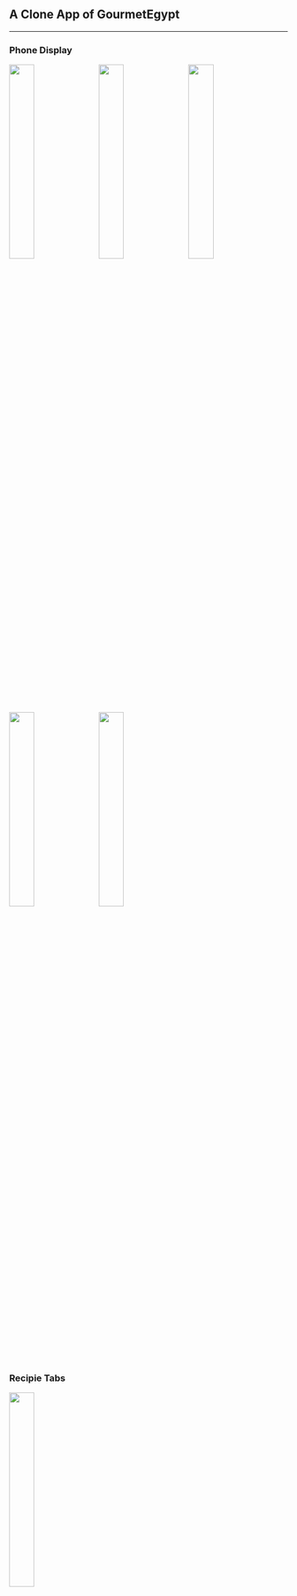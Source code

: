 ## A Clone App of GourmetEgypt
---
### Phone Display
<img src="https://user-images.githubusercontent.com/78507684/232594878-d3070326-d587-44f0-9f2a-8a9728e17a07.png" width="30%" height="30%">&ensp;
<img src="https://user-images.githubusercontent.com/78507684/232595116-801c51ee-efeb-457e-a5c3-be94793de60e.png" width="30%" height="30%">&ensp;
<img src="https://user-images.githubusercontent.com/78507684/232595297-5125538d-63de-43e3-a4d5-5bc0bc15d4a8.png" width="30%" height="30%">&ensp;
<img src="https://user-images.githubusercontent.com/78507684/232607754-3f4c3333-6555-4590-a027-149bced1d5e3.png" width="30%" height="30%">&ensp;
<img src="https://user-images.githubusercontent.com/78507684/232607888-93806943-7cd3-4d98-a44b-24ac96c8cf23.png" width="30%" height="30%">

### Recipie Tabs
<img src="https://user-images.githubusercontent.com/78507684/232608077-88244332-bd0c-4e41-845d-f7fed89a051a.webm" width="30%" height="30%">
